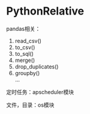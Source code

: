 # PythonRelative

pandas相关：
1. read_csv()
1. to_csv()
2. to_sql()
3. merge()
4. drop_duplicates()
5. groupby()  
 ...


定时任务：apscheduler模块

文件，目录：os模块